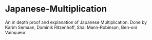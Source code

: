 # Japanese-Multiplication
An in depth proof and explanation of Japanese Multiplication. Done by Karim Semaan, Dominik Ritzenhoff, Shai Mann-Robinson, Ben-oni Vainqueur 
